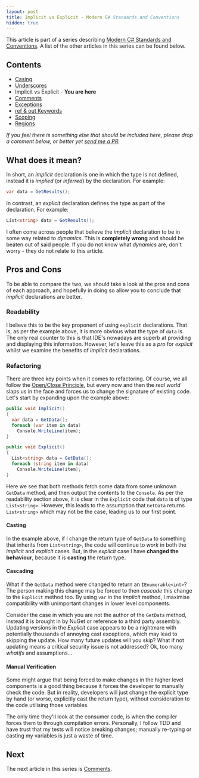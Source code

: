 ```yaml
---
layout: post
title: Implicit vs Explicit - Modern C# Standards and Conventions
hidden: true
---
```


This article is part of a series describing [Modern C# Standards and Conventions](http://blog.devbot.net/standards). A list of the other articles in this series can be found below.

## Contents

* [Casing](http://blog.devbot.net/conventions-casing)
* [Underscores](http://blog.devbot.net/conventions-underscores)
* Implicit vs Explicit - **You are here**
* [Comments](http://blog.devbot.net/conventions-comments)
* [Exceptions](http://blog.devbot.net/conventions-exceptions)
* [ref & out Keywords](http://blog.devbot.net/conventions-refs)
* [Scoping](http://blog.devbot.net/conventions-scoping)
* [Regions](http://blog.devbot.net/conventions-regions)

_If you feel there is something else that should be included here, please drop a comment below, or better yet [send me a PR](https://github.com/smudge202/smudge202.github.io)._

## What does it mean?

In short, an _implicit_ declaration is one in which the type is not defined, instead it is _implied_ (or _inferred_) by the declaration. For example:

```c#
var data = GetResults();
```

In contrast, an _explicit_ declaration defines the type as part of the declaration. For example:

```c#
List<string> data = GetResults();
```

I often come across people that believe the _implicit_ declaration to be in some way related to _dynamics_. This is **completely wrong** and should be beaten out of said people. If you do not know what _dynamics_ are, don't worry - they do not relate to this article.

## Pros and Cons

To be able to compare the two, we should take a look at the pros and cons of each approach, and hopefully in doing so allow you to conclude that _implicit_ declarations are better.

### Readability

I believe this to be the key proponent of using `explicit` declarations. That is, as per the example above, it is more obvious what the type of `data` is. The only real counter to this is that IDE's nowadays are superb at providing and displaying this information. However, let's leave this as a _pro_ for _explicit_ whilst we examine the benefits of _implicit_ declarations.

### Refactoring

There are three key points when it comes to refactoring. Of course, we all follow the [Open/Close Principle](https://en.wikipedia.org/wiki/Open/closed_principle), but every now and then the _real world_ slaps us in the face and forces us to change the signature of existing code. Let's start by expanding upon the example above:

```c#
public void Implicit()
{
  var data = GetData();
  foreach (var item in data)
    Console.WriteLine(item);
}

public void Explicit()
{
  List<string> data = GetData();
  foreach (string item in data)
    Console.WriteLine(item);
}
```

Here we see that both methods fetch some data from some unknown `GetData` method, and then output the contents to the `Console`. As per the readability section above, it is clear in the `Explicit` code that `data` is of type `List<string>`. However, this leads to the assumption that `GetData` returns `List<string>` which may not be the case, leading us to our first point.

#### Casting

In the example above, if I change the return type of `GetData` to something that inherits from `List<string>`, the code will continue to _work_ in both the _implicit_ and _explicit_ cases. But, in the _explicit_ case I have **changed the behaviour**, because it is **casting** the return type.

#### Cascading

What if the `GetData` method were changed to return an `IEnumerable<int>`? The person making this change may be forced to then _cascade_ this change to the `Explicit` method too. By using `var` in the _implicit_ method, I maximise compatibility with unimportant changes in lower level components.

Consider the case in which you are not the author of the `GetData` method, instead it is brought in by NuGet or reference to a third party assembly. Updating versions in the _Explicit_ case appears to be a nightmare with potentially thousands of annoying cast exceptions, which may lead to skipping the update. How many future updates will you skip? What if not updating means a critical security issue is not addressed? Ok, too many _whatifs_ and assumptions...

#### Manual Verification

Some might argue that being forced to make changes in the higher level components is a good thing because it forces the developer to manually check the code. But in reality, developers will just change the explicit type by hand (or worse, explicitly cast the return type), without consideration to the code utilising those variables.

The only time they'll look at the consumer code, is when the compiler forces them to through compilation errors. Personally, I follow TDD and have trust that my tests will notice breaking changes; manually re-typing or casting my variables is just a waste of time.

## Next

The next article in this series is [Comments](http://blog.devbot.net/conventions-comments).
